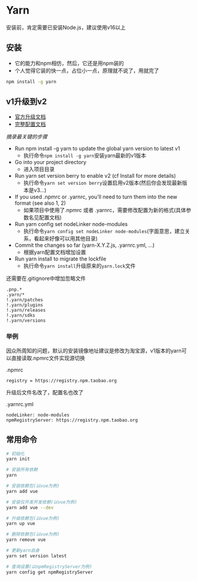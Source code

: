 # Yarn

安装前，肯定需要已安装Node.js，建议使用v16以上

## 安装

- 它的能力和npm相仿，然后，它还是用npm装的
- 个人觉得它装的快一点，占位小一点，原理就不说了，用就完了

```bash
npm install -g yarn
```

## v1升级到v2

- [官方升级文档](https://yarnpkg.com/getting-started/migration)
- [完整配置文档](https://yarnpkg.com/configuration/yarnrc)

*摘录最关键的步骤*

- Run npm install -g yarn to update the global yarn version to latest v1
  - 执行命令`npm install -g yarn`安装yarn最新的v1版本
- Go into your project directory
  - 进入项目目录
- Run yarn set version berry to enable v2 (cf Install for more details)
  - 执行命令`yarn set version berry`设置启用v2版本(然后你会发现最新版本是v3...)
- If you used .npmrc or .yarnrc, you'll need to turn them into the new format (see also 1, 2)
  - 如果项目中使用了.npmrc 或者 .yarnrc，需要修改配置为新的格式(具体参数名见配置文档)
- Run yarn config set nodeLinker node-modules
  - 执行命令`yarn config set nodeLinker node-modules`(字面意思，建立关系，看起来好像可以用其他目录)
- Commit the changes so far (yarn-X.Y.Z.js, .yarnrc.yml, ...)
  - 根据yarn配置文档增加设置
- Run yarn install to migrate the lockfile
  - 执行命令`yarn install`升级原来的`yarn.lock`文件

还需要在.gitignore中增加忽略文件

```
.pnp.*
.yarn/*
!.yarn/patches
!.yarn/plugins
!.yarn/releases
!.yarn/sdks
!.yarn/versions
```

### 举例

因众所周知的问题，默认的安装镜像地址建议是修改为淘宝源，v1版本的yarn可以直接读取.npmrc文件实现源切换

.npmrc

```
registry = https://registry.npm.taobao.org
```

升级后文件名改了，配置名也改了

.yarnrc.yml

```
nodeLinker: node-modules
npmRegistryServer: https://registry.npm.taobao.org
```

## 常用命令

```bash
# 初始化
yarn init

# 安装所有依赖
yarn

# 安装依赖包(以vue为例)
yarn add vue

# 安装仅开发开发依赖(以vue为例)
yarn add vue --dev

# 升级依赖包(以vue为例)
yarn up vue

# 删除依赖包(以vue为例)
yarn remove vue

# 更新yarn自身
yarn set version latest

# 查询设置(以npmRegistryServer为例)
yarn config get npmRegistryServer
```
